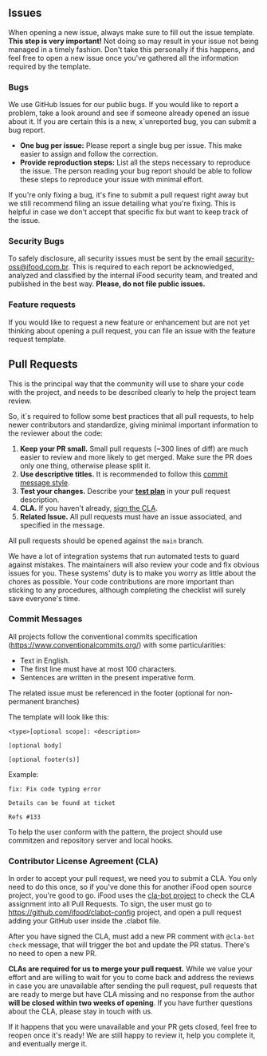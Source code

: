 ## Issues

When opening a new issue, always make sure to fill out the issue template. **This step is very important!** Not doing so may result in your issue not being managed in a timely fashion. Don't take this personally if this happens, and feel free to open a new issue once you've gathered all the information required by the template.

### Bugs

We use GitHub Issues for our public bugs. If you would like to report a problem, take a look around and see if someone already opened an issue about it. If you are certain this is a new, x`unreported bug, you can submit a bug report.

- **One bug per issue:** Please report a single bug per issue. This make easier to assign and follow the correction.
- **Provide reproduction steps:** List all the steps necessary to reproduce the issue. The person reading your bug report should be able to follow these steps to reproduce your issue with minimal effort.

If you're only fixing a bug, it's fine to submit a pull request right away but we still recommend filing an issue detailing what you're fixing. This is helpful in case we don't accept that specific fix but want to keep track of the issue.

### Security Bugs

To safely disclosure, all security issues must be sent by  the email security-oss@ifood.com.br. This is required to each report be acknowledged, analyzed and classified by the internal iFood security team, and treated and published in the best way. **Please, do not file public issues.**

### Feature requests

If you would like to request a new feature or enhancement but are not yet thinking about opening a pull request, you can file an issue with the feature request template. 

## Pull Requests

This is the principal way that the community will use to share your code with the project, and needs to be described clearly to help the project team review. 

So, it`s required to follow some best practices that all pull requests, to help newer contributors and standardize, giving minimal important information to the reviewer about the code:

1. **Keep your PR small.** Small pull requests (~300 lines of diff) are much easier to review and more likely to get merged. Make sure the PR does only one thing, otherwise please split it.
2. **Use descriptive titles.** It is recommended to follow this [commit message style](#commit-messages).
3. **Test your changes.** Describe your [**test plan**](#test-plan) in your pull request description.
4. **CLA.** If you haven't already, [sign the CLA](https://github.com/ifood/.github/blob/main/CLA.md).
5. **Related Issue.** All pull requests must have an issue associated, and specified in the message.

All pull requests should be opened against the `main` branch.

We have a lot of integration systems that run automated tests to guard against mistakes. The maintainers will also review your code and fix obvious issues for you. These systems' duty is to make you worry as little about the chores as possible. Your code contributions are more important than sticking to any procedures, although completing the checklist will surely save everyone's time.

### Commit Messages

All projects follow the conventional commits specification (https://www.conventionalcommits.org/) with some particularities:

- Text in English.
- The first line must have at most 100 characters.
- Sentences are written in the present imperative form.

The related issue must be referenced in the footer (optional for non-permanent branches)

The template will look like this:

```
<type>[optional scope]: <description>

[optional body]

[optional footer(s)]
```

Example:

```
fix: Fix code typing error

Details can be found at ticket

Refs #133
```

To help the user conform with the pattern, the project should use commitzen and repository server and local hooks.


### Contributor License Agreement (CLA)

In order to accept your pull request, we need you to submit a CLA. You only need to do this once, so if you've done this for another iFood open source project, you're good to go. iFood uses the [cla-bot project](https://colineberhardt.github.io/cla-bot/) to check the CLA assignment into all Pull Requests. To sign, the user must go to https://github.com/ifood/clabot-config project, and open a pull request adding your GitHub user inside the .clabot file.

After you have signed the CLA, must add a new PR comment with `@cla-bot check` message, that will trigger the bot and update the PR status. There's no need to open a new PR.

**CLAs are required for us to merge your pull request.** While we value your effort and are willing to wait for you to come back and address the reviews in case you are unavailable after sending the pull request, pull requests that are ready to merge but have CLA missing and no response from the author **will be closed within two weeks of opening**. If you have further questions about the CLA, please stay in touch with us.

If it happens that you were unavailable and your PR gets closed, feel free to reopen once it's ready! We are still happy to review it, help you complete it, and eventually merge it.
